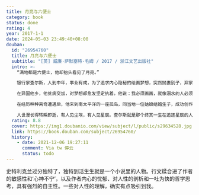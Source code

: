 ```yaml
---
title: 月亮与六便士
category: book
status: done
rating: 4
year: 2017-1-1
date: 2024-05-03 23:49:40+08:00
douban:
  id: "26954760"
  title: 月亮与六便士
  subtitle: "[英] 威廉·萨默塞特·毛姆 / 2017 / 浙江文艺出版社"
  intro: >-
    “满地都是六便士，他却抬头看见了月亮。”

    银行家查尔斯，人到中年，事业有成，为了追求内心隐秘的绘画梦想，突然抛妻别子，弃家出走。他深知：人的每一种身份都是一种自我绑架，唯有失去是通向自由之途。

    在异国他乡，他贫病交加，对梦想却愈发坚定执着。他说：我必须画画，就像溺水的人必须挣扎。

    在经历种种离奇遭遇后，他来到南太平洋的一座孤岛，同当地一位姑娘结婚生子，成功创作出一系列惊世杰作。就在此时，他被绝症和双目失明击倒，临死之前，他做出了让所有人震惊的决定……

    人世漫长得转瞬即逝，有人见尘埃，有人见星辰。查尔斯就是那个终其一生在追逐星辰的人。
  rating: 8.8
  cover: https://img1.doubanio.com/view/subject/l/public/s29634528.jpg
  link: https://book.douban.com/subject/26954760/
  history:
    - date: 2021-12-06 19:27:11
      comment: Via tw 停云
      status: todo
---
```


史特利克兰过分独特了，独特到活生生就是一个小说里的人物。行文糅合进了作者的敏感性和‘心神不宁’，以及作者内心的忧郁、对人性的剖析和一吐为快的哲学思考，具有强烈的自主性。一些对人性的理解，确实有点吸引到我。
